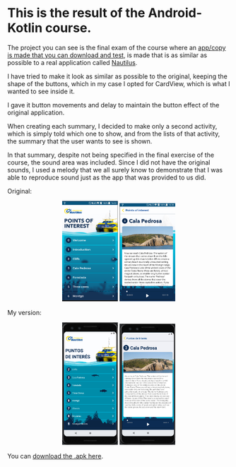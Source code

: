 <h1>This is the result of the Android-Kotlin course.</h1>

The project you can see is the final exam of the course where an <a href="https://github.com/ChrisGalHur/kotlin_advanced/raw/main/assets/app-debug.apk" target="_blank">app/copy is made that you can download and test</a>, is made that is as similar as possible to a real application called <a href="https://play.google.com/store/search?q=La%20aventura%20del%20nautilus&c=apps&hl=es" target="_blank">Nautilus</a>.

I have tried to make it look as similar as possible to the original, keeping the shape of the buttons, which in my case I opted for CardView, which is what I wanted to see inside it.

I gave it button movements and delay to maintain the button effect of the original application.

When creating each summary, I decided to make only a second activity, which is simply told which one to show, and from the lists of that activity, the summary that the user wants to see is shown.

In that summary, despite not being specified in the final exercise of the course, the sound area was included. Since I did not have the original sounds, I used a melody that we all surely know to demonstrate that I was able to reproduce sound just as the app that was provided to us did.

Original:

<p align="center">
    <img src="assets/Kotlin_advanced_original1.png" alt="Imagen Original" width="25%">
    <img src="assets/Kotlin_advanced_original2.png" alt="Imagen Original" width="25%">
</p>
My version:
<p align="center">
  <img src="assets/Kotlin_advanced_my_version1.png" alt="Imagen Original" width="25%">
  <img src="assets/Kotlin_advanced_my_version2.png" alt="Imagen Original" width="25%">
</p>

You can <a href="https://github.com/ChrisGalHur/kotlin_advanced/raw/main/assets/app-debug.apk" target="_blank">download the .apk here</a>.
